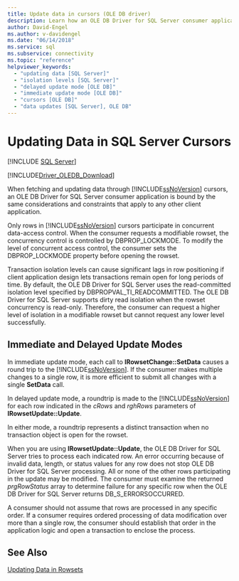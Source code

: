 ```yaml
---
title: Update data in cursors (OLE DB driver)
description: Learn how an OLE DB Driver for SQL Server consumer application works with requests in a modifiable rowset by using SQL Server cursors.
author: David-Engel
ms.author: v-davidengel
ms.date: "06/14/2018"
ms.service: sql
ms.subservice: connectivity
ms.topic: "reference"
helpviewer_keywords:
  - "updating data [SQL Server]"
  - "isolation levels [SQL Server]"
  - "delayed update mode [OLE DB]"
  - "immediate update mode [OLE DB]"
  - "cursors [OLE DB]"
  - "data updates [SQL Server], OLE DB"
---
```

# Updating Data in SQL Server Cursors
[!INCLUDE [SQL Server](../../../includes/applies-to-version/sql-asdb-asdbmi-asa-pdw.md)]

[!INCLUDE[Driver_OLEDB_Download](../../../includes/driver_oledb_download.md)]

  When fetching and updating data through [!INCLUDE[ssNoVersion](../../../includes/ssnoversion-md.md)] cursors, an OLE DB Driver for SQL Server consumer application is bound by the same considerations and constraints that apply to any other client application.  
  
 Only rows in [!INCLUDE[ssNoVersion](../../../includes/ssnoversion-md.md)] cursors participate in concurrent data-access control. When the consumer requests a modifiable rowset, the concurrency control is controlled by DBPROP_LOCKMODE. To modify the level of concurrent access control, the consumer sets the DBPROP_LOCKMODE property before opening the rowset.  
  
 Transaction isolation levels can cause significant lags in row positioning if client application design lets transactions remain open for long periods of time. By default, the OLE DB Driver for SQL Server uses the read-committed isolation level specified by DBPROPVAL_TI_READCOMMITTED. The OLE DB Driver for SQL Server supports dirty read isolation when the rowset concurrency is read-only. Therefore, the consumer can request a higher level of isolation in a modifiable rowset but cannot request any lower level successfully.  
  
## Immediate and Delayed Update Modes  
 In immediate update mode, each call to **IRowsetChange::SetData** causes a round trip to the [!INCLUDE[ssNoVersion](../../../includes/ssnoversion-md.md)]. If the consumer makes multiple changes to a single row, it is more efficient to submit all changes with a single **SetData** call.  
  
 In delayed update mode, a roundtrip is made to the [!INCLUDE[ssNoVersion](../../../includes/ssnoversion-md.md)] for each row indicated in the *cRows* and *rghRows* parameters of **IRowsetUpdate::Update**.  
  
 In either mode, a roundtrip represents a distinct transaction when no transaction object is open for the rowset.  
  
 When you are using **IRowsetUpdate::Update**, the OLE DB Driver for SQL Server tries to process each indicated row. An error occurring because of invalid data, length, or status values for any row does not stop OLE DB Driver for SQL Server processing. All or none of the other rows participating in the update may be modified. The consumer must examine the returned *prgRowStatus* array to determine failure for any specific row when the OLE DB Driver for SQL Server returns DB_S_ERRORSOCCURRED.  
  
 A consumer should not assume that rows are processed in any specific order. If a consumer requires ordered processing of data modification over more than a single row, the consumer should establish that order in the application logic and open a transaction to enclose the process.  
  
## See Also  
 [Updating Data in Rowsets](../../oledb/ole-db-rowsets/updating-data-in-rowsets.md)  
  
  
